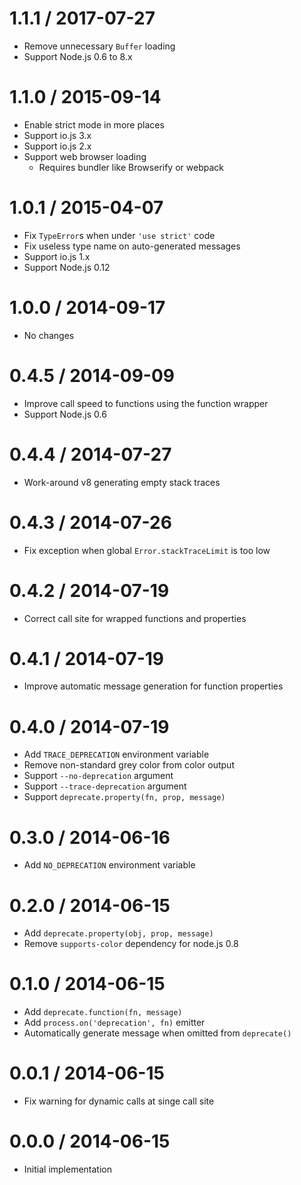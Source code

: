 # 1.1.1 / 2017-07-27

- Remove unnecessary `Buffer` loading
- Support Node.js 0.6 to 8.x

# 1.1.0 / 2015-09-14

- Enable strict mode in more places
- Support io.js 3.x
- Support io.js 2.x
- Support web browser loading
  - Requires bundler like Browserify or webpack

# 1.0.1 / 2015-04-07

- Fix `TypeError`s when under `'use strict'` code
- Fix useless type name on auto-generated messages
- Support io.js 1.x
- Support Node.js 0.12

# 1.0.0 / 2014-09-17

- No changes

# 0.4.5 / 2014-09-09

- Improve call speed to functions using the function wrapper
- Support Node.js 0.6

# 0.4.4 / 2014-07-27

- Work-around v8 generating empty stack traces

# 0.4.3 / 2014-07-26

- Fix exception when global `Error.stackTraceLimit` is too low

# 0.4.2 / 2014-07-19

- Correct call site for wrapped functions and properties

# 0.4.1 / 2014-07-19

- Improve automatic message generation for function properties

# 0.4.0 / 2014-07-19

- Add `TRACE_DEPRECATION` environment variable
- Remove non-standard grey color from color output
- Support `--no-deprecation` argument
- Support `--trace-deprecation` argument
- Support `deprecate.property(fn, prop, message)`

# 0.3.0 / 2014-06-16

- Add `NO_DEPRECATION` environment variable

# 0.2.0 / 2014-06-15

- Add `deprecate.property(obj, prop, message)`
- Remove `supports-color` dependency for node.js 0.8

# 0.1.0 / 2014-06-15

- Add `deprecate.function(fn, message)`
- Add `process.on('deprecation', fn)` emitter
- Automatically generate message when omitted from `deprecate()`

# 0.0.1 / 2014-06-15

- Fix warning for dynamic calls at singe call site

# 0.0.0 / 2014-06-15

- Initial implementation

